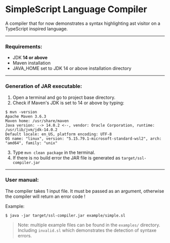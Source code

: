 # SimpleScript Language Compiler

A compiler that for now demonstrates a syntax highlighting ast visitor on a TypeScript inspired language.

------------------------------------------------

### **Requirements:**

- JDK **14 or above**
- Maven installation
- JAVA_HOME set to JDK 14 or above installation directory

------------------------------------------------

### **Generation of JAR executable:**
1. Open a terminal and go to project base directory.
2. Check if Maven's JDK is set to 14 or above by typing:
```
$ mvn -version
Apache Maven 3.6.3
Maven home: /usr/share/maven
Java version: --> 14.0.2 <--, vendor: Oracle Corporation, runtime: /usr/lib/jvm/jdk-14.0.2
Default locale: en_US, platform encoding: UTF-8
OS name: "linux", version: "5.15.79.1-microsoft-standard-wsl2", arch: "amd64", family: "unix"
```
3. Type `mvn clean package` in the terminal.
4. If there is no build error the JAR file is generated as `target/ssl-compiler.jar`

------------------------------------------------

### **User manual:**
The compiler takes 1 input file. It must be passed as an argument, otherwise the compiler will return an error code ! 

Example:
```
$ java -jar target/ssl-compiler.jar example/simple.sl
```

> Note: multiple example files can be found in the `examples/` directory. Including `invalid.sl` which demonstrates the detection of syntaxe errors.